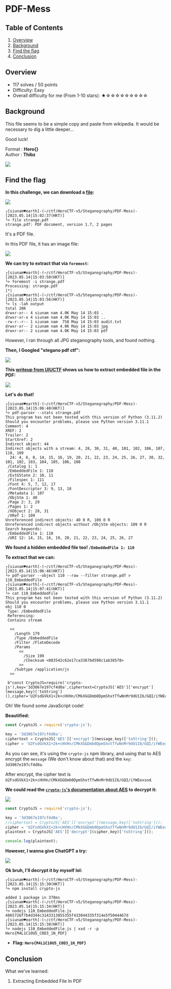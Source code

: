 # PDF-Mess

## Table of Contents

1. [Overview](#overview)
2. [Background](#background)
3. [Find the flag](#find-the-flag)
4. [Conclusion](#conclusion)

## Overview

- 117 solves / 50 points
- Difficulty: Easy
- Overall difficulty for me (From 1-10 stars): ★☆☆☆☆☆☆☆☆☆

## Background

This file seems to be a simple copy and paste from wikipedia. It would be necessary to dig a little deeper...  
  
Good luck!  
  
Format : **Hero{}**  
Author : **Thibz**

![](https://raw.githubusercontent.com/siunam321/CTF-Writeups/main/HeroCTF-v5/images/Pasted%20image%2020230514150202.png)

## Find the flag

**In this challenge, we can download a [file](https://github.com/siunam321/CTF-Writeups/blob/main/HeroCTF-v5/Steganography/PDF-Mess/strange.pdf):**

![](https://raw.githubusercontent.com/siunam321/CTF-Writeups/main/HeroCTF-v5/images/Pasted%20image%2020230514150229.png)

```shell
┌[siunam♥earth]-(~/ctf/HeroCTF-v5/Steganography/PDF-Mess)-[2023.05.14|15:02:37(HKT)]
└> file strange.pdf 
strange.pdf: PDF document, version 1.7, 2 pages
```

It's a PDF file.

In this PDF file, it has an image file:

![](https://raw.githubusercontent.com/siunam321/CTF-Writeups/main/HeroCTF-v5/images/Pasted%20image%2020230514150304.png)

**We can try to extract that via `foremost`:**
```shell
┌[siunam♥earth]-(~/ctf/HeroCTF-v5/Steganography/PDF-Mess)-[2023.05.14|15:03:50(HKT)]
└> foremost -i strange.pdf
Processing: strange.pdf
|*|
┌[siunam♥earth]-(~/ctf/HeroCTF-v5/Steganography/PDF-Mess)-[2023.05.14|15:03:56(HKT)]
└> ls -lah output 
total 20K
drwxr-xr-- 4 siunam nam 4.0K May 14 15:03 .
drwxr-xr-x 4 siunam nam 4.0K May 14 15:03 ..
-rw-r--r-- 1 siunam nam  758 May 14 15:03 audit.txt
drwxr-xr-- 2 siunam nam 4.0K May 14 15:03 jpg
drwxr-xr-- 2 siunam nam 4.0K May 14 15:03 pdf
```

However, I ran through all JPG steganography tools, and found nothing.

**Then, I Googled "stegano pdf ctf":**

![](https://raw.githubusercontent.com/siunam321/CTF-Writeups/main/HeroCTF-v5/images/Pasted%20image%2020230514150507.png)

**This [writeup from UIUCTF](https://github.com/hgarrereyn/Th3g3ntl3man-CTF-Writeups/blob/master/2017/UIUCTF/problems/Forensics/salted_wounds/salted_wounds.md) shows us how to extract embedded file in the PDF:**

![](https://raw.githubusercontent.com/siunam321/CTF-Writeups/main/HeroCTF-v5/images/Pasted%20image%2020230514150610.png)

**Let's do that!**
```shell
┌[siunam♥earth]-(~/ctf/HeroCTF-v5/Steganography/PDF-Mess)-[2023.05.14|15:06:40(HKT)]
└> pdf-parser --stats strange.pdf                         
This program has not been tested with this version of Python (3.11.2)
Should you encounter problems, please use Python version 3.11.1
Comment: 4
XREF: 2
Trailer: 2
StartXref: 2
Indirect object: 44
Indirect objects with a stream: 4, 28, 30, 31, 40, 101, 102, 106, 107, 110, 109
  24: 4, 6, 8, 14, 15, 16, 19, 20, 21, 22, 23, 24, 25, 26, 27, 30, 32, 101, 102, 103, 104, 105, 106, 108
 /Catalog 1: 1
 /EmbeddedFile 1: 110
 /ExtGState 2: 10, 11
 /Filespec 1: 111
 /Font 4: 5, 7, 12, 17
 /FontDescriptor 3: 9, 13, 18
 /Metadata 1: 107
 /ObjStm 1: 40
 /Page 2: 3, 29
 /Pages 1: 2
 /XObject 2: 28, 31
 /XRef 1: 109
Unreferenced indirect objects: 40 0 R, 109 0 R
Unreferenced indirect objects without /ObjStm objects: 109 0 R
Search keywords:
 /EmbeddedFile 1: 110
 /URI 12: 14, 15, 16, 19, 20, 21, 22, 23, 24, 25, 26, 27
```

**We found a hidden embedded file too! `/EmbeddedFile 1: 110`**

**To extract that we can:**
```shell
┌[siunam♥earth]-(~/ctf/HeroCTF-v5/Steganography/PDF-Mess)-[2023.05.14|15:06:46(HKT)]
└> pdf-parser --object 110 --raw --filter strange.pdf > 110_EmbeddedFile
┌[siunam♥earth]-(~/ctf/HeroCTF-v5/Steganography/PDF-Mess)-[2023.05.14|15:07:41(HKT)]
└> cat 110_EmbeddedFile 
This program has not been tested with this version of Python (3.11.2)
Should you encounter problems, please use Python version 3.11.1
obj 110 0
 Type: /EmbeddedFile
 Referencing: 
 Contains stream

  <<
    /Length 179
    /Type /EmbeddedFile
    /Filter /FlateDecode
    /Params
      <<
        /Size 199
        /Checksum <083542c62e17ca3367bd590c1ab38578>
      >>
    /Subtype /application/js
  >>

 b"const CryptoJS=require('crypto-js'),key='3d3067e197cf4d0a',ciphertext=CryptoJS['AES']['encrypt'](message,key)['toString'](),cipher='U2FsdGVkX1+2k+cHVHn/CMkXGGDmb0DpmShxtTfwNnMr9dU1I6/GQI/iYWEexsod';"
```

Oh! We found some JavaScript code!

**Beautified:**
```js
const CryptoJS = require('crypto-js');

key = '3d3067e197cf4d0a';
ciphertext = CryptoJS['AES']['encrypt'](message,key)['toString']();
cipher = 'U2FsdGVkX1+2k+cHVHn/CMkXGGDmb0DpmShxtTfwNnMr9dU1I6/GQI/iYWEexsod';
```

As you can see, it's using the `crypto-js` npm library, and using that to AES encrypt the `message` (We don't know about that) and the `key`: `3d3067e197cf4d0a`.

After encrypt, the cipher text is `U2FsdGVkX1+2k+cHVHn/CMkXGGDmb0DpmShxtTfwNnMr9dU1I6/GQI/iYWEexsod`.

**We could read the [`crypto-js`'s documentation about AES](https://cryptojs.gitbook.io/docs/#the-cipher-algorithms) to decrypt it:**

![](https://raw.githubusercontent.com/siunam321/CTF-Writeups/main/HeroCTF-v5/images/Pasted%20image%2020230514151100.png)

```js
const CryptoJS = require('crypto-js');

key = '3d3067e197cf4d0a';
//ciphertext = CryptoJS['AES']['encrypt'](message,key)['toString']();
cipher = 'U2FsdGVkX1+2k+cHVHn/CMkXGGDmb0DpmShxtTfwNnMr9dU1I6/GQI/iYWEexsod';
plaintext = CryptoJS['AES']['decrypt'](cipher,key)['toString']();

console.log(plaintext);
```

**However, I wanna give ChatGPT a try:**

![](https://raw.githubusercontent.com/siunam321/CTF-Writeups/main/HeroCTF-v5/images/Pasted%20image%2020230514151513.png)

**Ok bruh, I'll decrypt it by myself lol:**
```shell
┌[siunam♥earth]-(~/ctf/HeroCTF-v5/Steganography/PDF-Mess)-[2023.05.14|15:15:30(HKT)]
└> npm install crypto-js     

added 1 package in 378ms
┌[siunam♥earth]-(~/ctf/HeroCTF-v5/Steganography/PDF-Mess)-[2023.05.14|15:15:34(HKT)]
└> nodejs 110_EmbeddedFile.js
4865726f7b4d344c3143313055355f433044335f314e5f5044467d
┌[siunam♥earth]-(~/ctf/HeroCTF-v5/Steganography/PDF-Mess)-[2023.05.14|15:15:38(HKT)]
└> nodejs 110_EmbeddedFile.js | xxd -r -p
Hero{M4L1C10U5_C0D3_1N_PDF}
```

- **Flag: `Hero{M4L1C10U5_C0D3_1N_PDF}`**

## Conclusion

What we've learned:

1. Extracting Embedded File In PDF